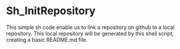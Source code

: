 # Sh_InitRepository

This simple sh code enable us to link a repository on github to a local repository. This local repository will be generated by this shell script, creating a basic README.md file.